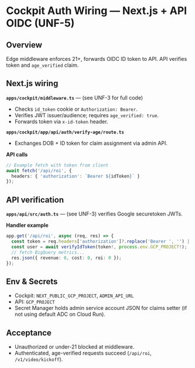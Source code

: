 
# Cockpit Auth Wiring — Next.js + API OIDC (UNF-5)

## Overview

Edge middleware enforces 21+, forwards OIDC ID token to API. API verifies token and `age_verified` claim.

## Next.js wiring

**`apps/cockpit/middleware.ts`** — (see UNF-3 for full code)

- Checks `id_token` cookie or `Authorization: Bearer`.
- Verifies JWT issuer/audience; requires `age_verified: true`.
- Forwards token via `x-id-token` header.

**`apps/cockpit/app/api/auth/verify-age/route.ts`**

- Exchanges DOB + ID token for claim assignment via admin API.

**API calls**

```ts
// Example fetch with token from client
await fetch('/api/roi', {
  headers: { 'authorization': `Bearer ${idToken}` }
});
```

## API verification

**`apps/api/src/auth.ts`** — (see UNF-3) verifies Google securetoken JWTs.

**Handler example**

```ts
app.get('/api/roi', async (req, res) => {
  const token = req.headers['authorization']?.replace('Bearer ', '') || req.headers['x-id-token'];
  const user = await verifyIdToken(token!, process.env.GCP_PROJECT!);
  // fetch BigQuery metrics...
  res.json({ revenue: 0, cost: 0, roi: 0 });
});
```

## Env & Secrets

- Cockpit: `NEXT_PUBLIC_GCP_PROJECT`, `ADMIN_API_URL`
- API: `GCP_PROJECT`
- Secret Manager holds admin service account JSON for claims setter (if not using default ADC on Cloud Run).

## Acceptance

- Unauthorized or under-21 blocked at middleware.
- Authenticated, age-verified requests succeed (`/api/roi`, `/v1/video/kickoff`).

<!-- Last verified: 2025-10-02 -->
